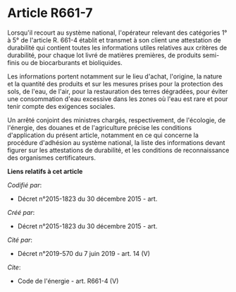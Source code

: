 # Article R661-7

Lorsqu'il recourt au système national, l'opérateur relevant des catégories 1° à 5° de l'article R. 661-4 établit et transmet
à son client une attestation de durabilité qui contient toutes les informations utiles relatives aux critères de durabilité,
pour chaque lot livré de matières premières, de produits semi-finis ou de biocarburants et bioliquides. 

Les informations portent notamment sur le lieu d'achat, l'origine, la nature et la quantité des produits et sur les mesures
prises pour la protection des sols, de l'eau, de l'air, pour la restauration des terres dégradées, pour éviter une
consommation d'eau excessive dans les zones où l'eau est rare et pour tenir compte des exigences sociales. 

Un arrêté conjoint des ministres chargés, respectivement, de l'écologie, de l'énergie, des douanes et de l'agriculture
précise les conditions d'application du présent article, notamment en ce qui concerne la procédure d'adhésion au système
national, la liste des informations devant figurer sur les attestations de durabilité, et les conditions de reconnaissance
des organismes certificateurs.

**Liens relatifs à cet article**

_Codifié par_:

  - Décret n°2015-1823 du 30 décembre 2015 - art.

_Créé par_:

  - Décret n°2015-1823 du 30 décembre 2015 - art.

_Cité par_:

  - Décret n°2019-570 du 7 juin 2019 - art. 14 (V)

_Cite_:

  - Code de l'énergie - art. R661-4 (V)
